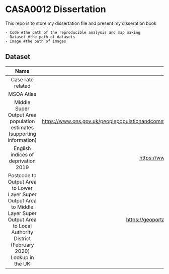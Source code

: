 # CASA0012 Dissertation    

This repo is to store my dissertation file and present my disseration book

```
- Code #the path of the reproducible analysis and map making
- Dataset #the path of datasets
- Image #the path of images
```

## Dataset

|Name|Link|
|:--:|:--:|
|Case rate related|https://coronavirus.data.gov.uk/details/download|
|MSOA Atlas|https://data.london.gov.uk/dataset/msoa-atlas|
|Middle Super Output Area population estimates (supporting information) |https://www.ons.gov.uk/peoplepopulationandcommunity/populationandmigration/populationestimates/datasets/middlesuperoutputareamidyearpopulationestimates|
|English indices of deprivation 2019|https://www.gov.uk/government/statistics/english-indices-of-deprivation-2019|
|Postcode to Output Area to Lower Layer Super Output Area to Middle Layer Super Output Area to Local Authority District (February 2020) Lookup in the UK|https://geoportal.statistics.gov.uk/datasets/6a46e14a6c2441e3ab08c7b277335558/about|
